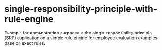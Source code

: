 # single-responsibility-principle-with-rule-engine
Example for demonstration purposes is the single-responsibility principle (SRP) application on a simple rule engine for employee evaluation examples base on exact rules.

